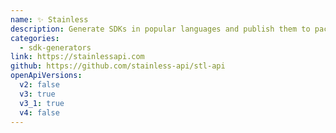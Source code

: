 ```yaml
---
name: ✨ Stainless
description: Generate SDKs in popular languages and publish them to package managers (like npm).
categories:
  - sdk-generators
link: https://stainlessapi.com
github: https://github.com/stainless-api/stl-api
openApiVersions:
  v2: false
  v3: true
  v3_1: true
  v4: false
---
```

